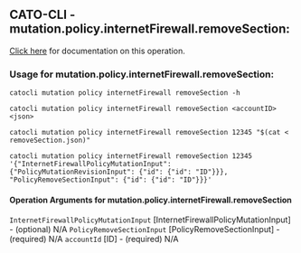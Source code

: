 
## CATO-CLI - mutation.policy.internetFirewall.removeSection:
[Click here](https://api.catonetworks.com/documentation/#mutation-removeSection) for documentation on this operation.

### Usage for mutation.policy.internetFirewall.removeSection:

`catocli mutation policy internetFirewall removeSection -h`

`catocli mutation policy internetFirewall removeSection <accountID> <json>`

`catocli mutation policy internetFirewall removeSection 12345 "$(cat < removeSection.json)"`

`catocli mutation policy internetFirewall removeSection 12345 '{"InternetFirewallPolicyMutationInput": {"PolicyMutationRevisionInput": {"id": {"id": "ID"}}}, "PolicyRemoveSectionInput": {"id": {"id": "ID"}}}'`

#### Operation Arguments for mutation.policy.internetFirewall.removeSection ####
`InternetFirewallPolicyMutationInput` [InternetFirewallPolicyMutationInput] - (optional) N/A 
`PolicyRemoveSectionInput` [PolicyRemoveSectionInput] - (required) N/A 
`accountId` [ID] - (required) N/A 
